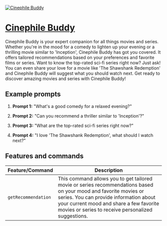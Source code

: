 [![Cinephile Buddy](https://files.oaiusercontent.com/file-7PlrMWHph8tyw7zijV2O9Poq?se=2123-10-17T12%3A58%3A56Z&sp=r&sv=2021-08-06&sr=b&rscc=max-age%3D31536000%2C%20immutable&rscd=attachment%3B%20filename%3D7758df2c-afce-4b62-9eea-770f7f05243b.png&sig=nWyBDgEgUtTNS2%2BMWC9w4Qr/6J9LC%2BHFohkvaf280Do%3D)](https://chat.openai.com/g/g-WZF250U94-cinephile-buddy)

# [Cinephile Buddy](https://chat.openai.com/g/g-WZF250U94-cinephile-buddy)

Cinephile Buddy is your expert companion for all things movies and series. Whether you're in the mood for a comedy to lighten up your evening or a thrilling movie similar to 'Inception', Cinephile Buddy has got you covered. It offers tailored recommendations based on your preferences and favorite films or series. Want to know the top-rated sci-fi series right now? Just ask! You can even share your love for a movie like 'The Shawshank Redemption' and Cinephile Buddy will suggest what you should watch next. Get ready to discover amazing movies and series with Cinephile Buddy!

## Example prompts

1. **Prompt 1:** "What's a good comedy for a relaxed evening?"

2. **Prompt 2:** "Can you recommend a thriller similar to 'Inception'?"

3. **Prompt 3:** "What are the top-rated sci-fi series right now?"

4. **Prompt 4:** "I love 'The Shawshank Redemption', what should I watch next?"


## Features and commands

| Feature/Command | Description |
| --- | --- |
| `getRecommendation` | This command allows you to get tailored movie or series recommendations based on your mood and favorite movies or series. You can provide information about your current mood and share a few favorite movies or series to receive personalized suggestions. |


